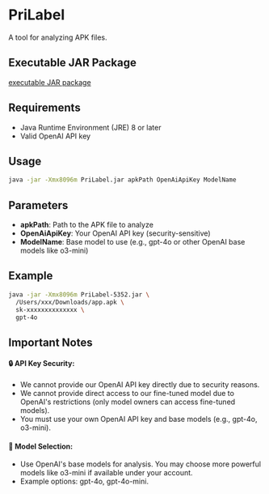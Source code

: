 # PriLabel

A tool for analyzing APK files.

## Executable JAR Package
[executable JAR package](https://github.com/CybWeea/PriLabel/releases/download/PriLabel/PriLabel.jar)

## Requirements
- Java Runtime Environment (JRE) 8 or later
- Valid OpenAI API key

## Usage
```bash
java -jar -Xmx8096m PriLabel.jar apkPath OpenAiApiKey ModelName
```

## Parameters
- **apkPath**: Path to the APK file to analyze
- **OpenAiApiKey**:	Your OpenAI API key (security-sensitive)
- **ModelName**: Base model to use (e.g., gpt-4o or other OpenAI base models like o3-mini)

## Example
```bash
java -jar -Xmx8096m PriLabel-5352.jar \
  /Users/xxx/Downloads/app.apk \
  sk-xxxxxxxxxxxxxx \
  gpt-4o
```

## Important Notes
#### 🔒 API Key Security:
- We cannot provide our OpenAI API key directly due to security reasons.
- We cannot provide direct access to our fine-tuned model due to OpenAI's restrictions (only model owners can access fine-tuned models).
- You must use your own OpenAI API key and base models (e.g., gpt-4o, o3-mini).
#### 🚀 Model Selection:
- Use OpenAI's base models for analysis. You may choose more powerful models like o3-mini if available under your account.
- Example options: gpt-4o, gpt-4o-mini.
